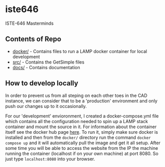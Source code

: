 # iste646
ISTE-646 Masterminds
## Contents of Repo
- [docker/](./docker) - Contains files to run a LAMP docker container for local development
- [src/](./src) - Contains the GetSimple files
- [docs/](./docs) - Contains documentation


## How to develop locally
In order to prevent us from all steping on each other toes in the CAD instance, we can consider that to be a 'production' environment and only push our changes up to it occasionally.

For our 'development' envioronment, I created a docker-compose.yml file which contains all the configuration needed to spin up a LAMP stack container and mount the source in it. For information about the container itself see the docker hub page [here](https://hub.docker.com/r/mattrayner/lamp). To run it, simply make sure docker is installed and then from the `docker/` directory run the command `docker compose up` and it will automatically pull the image and get it all setup. After some time you will be able to access the website from the IP the machine running the container (localhost if on your own machine) at port 8080. So just type `localhost:8080` into your browser. 
